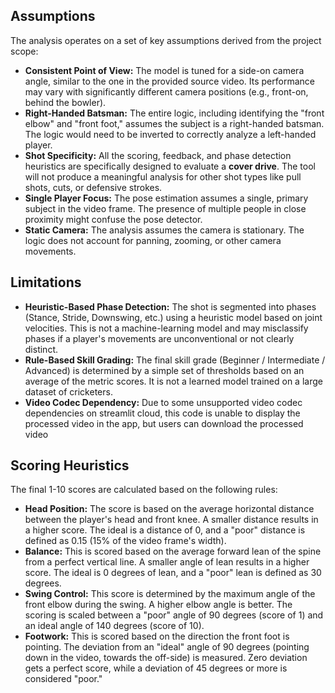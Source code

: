 ## Assumptions

The analysis operates on a set of key assumptions derived from the project scope:

- **Consistent Point of View:** The model is tuned for a side-on camera angle, similar to the one in the provided source video. Its performance may vary with significantly different camera positions (e.g., front-on, behind the bowler).
- **Right-Handed Batsman:** The entire logic, including identifying the "front elbow" and "front foot," assumes the subject is a right-handed batsman. The logic would need to be inverted to correctly analyze a left-handed player.
- **Shot Specificity:** All the scoring, feedback, and phase detection heuristics are specifically designed to evaluate a **cover drive**. The tool will not produce a meaningful analysis for other shot types like pull shots, cuts, or defensive strokes.
- **Single Player Focus:** The pose estimation assumes a single, primary subject in the video frame. The presence of multiple people in close proximity might confuse the pose detector.
- **Static Camera:** The analysis assumes the camera is stationary. The logic does not account for panning, zooming, or other camera movements.

## Limitations

- **Heuristic-Based Phase Detection:** The shot is segmented into phases (Stance, Stride, Downswing, etc.) using a heuristic model based on joint velocities. This is not a machine-learning model and may misclassify phases if a player's movements are unconventional or not clearly distinct.
- **Rule-Based Skill Grading:** The final skill grade (Beginner / Intermediate / Advanced) is determined by a simple set of thresholds based on an average of the metric scores. It is not a learned model trained on a large dataset of cricketers.
- **Video Codec Dependency:** Due to some unsupported video codec dependencies on streamlit cloud, this code is unable to display the processed video in the app, but users can download the processed video

## Scoring Heuristics

The final 1-10 scores are calculated based on the following rules:

- **Head Position:** The score is based on the average horizontal distance between the player's head and front knee. A smaller distance results in a higher score. The ideal is a distance of 0, and a "poor" distance is defined as 0.15 (15% of the video frame's width).
- **Balance:** This is scored based on the average forward lean of the spine from a perfect vertical line. A smaller angle of lean results in a higher score. The ideal is 0 degrees of lean, and a "poor" lean is defined as 30 degrees.
- **Swing Control:** This score is determined by the maximum angle of the front elbow during the swing. A higher elbow angle is better. The scoring is scaled between a "poor" angle of 90 degrees (score of 1) and an ideal angle of 140 degrees (score of 10).
- **Footwork:** This is scored based on the direction the front foot is pointing. The deviation from an "ideal" angle of 90 degrees (pointing down in the video, towards the off-side) is measured. Zero deviation gets a perfect score, while a deviation of 45 degrees or more is considered "poor."
